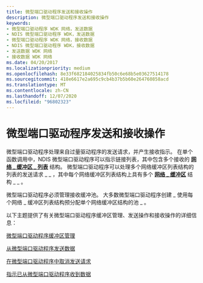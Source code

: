 ```yaml
---
title: 微型端口驱动程序发送和接收操作
description: 微型端口驱动程序发送和接收操作
keywords:
- 微型端口驱动程序 WDK 网络，发送数据
- NDIS 微型端口驱动程序 WDK，发送数据
- 微型端口驱动程序 WDK 网络，接收数据
- NDIS 微型端口驱动程序 WDK，接收数据
- 发送数据 WDK 网络
- 接收数据 WDK 网络
ms.date: 04/20/2017
ms.localizationpriority: medium
ms.openlocfilehash: 8e33f682184025834fb50c6e68b5e03627514178
ms.sourcegitcommit: 418e6617e2a695c9cb4b37b5b60e264760858acd
ms.translationtype: MT
ms.contentlocale: zh-CN
ms.lasthandoff: 12/07/2020
ms.locfileid: "96802323"
---
```

# <a name="miniport-driver-send-and-receive-operations"></a>微型端口驱动程序发送和接收操作





微型端口驱动程序处理来自过量驱动程序的发送请求，并产生接收指示。 在单个函数调用中，NDIS 微型端口驱动程序可以指示链接列表，其中包含多个接收的 [**网络 \_ 缓冲区 \_ 列表**](/windows-hardware/drivers/ddi/ndis/ns-ndis-_net_buffer_list) 结构。 微型端口驱动程序可以处理多个网络缓冲区列表结构的列表的发送请求 \_ \_ ，其中每个网络缓冲区列表结构上具有多个 [**网络 \_ 缓冲区**](/windows-hardware/drivers/ddi/ndis/ns-ndis-_net_buffer) 结构 \_ \_ 。

微型端口驱动程序必须管理接收缓冲池。 大多数微型端口驱动程序创建 \_ 使用每个网络 \_ 缓冲区列表结构预分配单个网络缓冲区结构的池 \_ 。

以下主题提供了有关微型端口驱动程序缓冲区管理、发送操作和接收操作的详细信息：

[微型端口驱动程序缓冲区管理](miniport-driver-buffer-management.md)

[从微型端口驱动程序发送数据](sending-data-from-a-miniport-driver.md)

[在微型端口驱动程序中取消发送请求](canceling-a-send-request-in-a-miniport-driver.md)

[指示已从微型端口驱动程序收到数据](indicating-received-data-from-a-miniport-driver.md)

 

